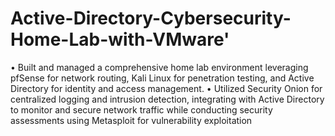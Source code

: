# Active-Directory-Cybersecurity-Home-Lab-with-VMware'

•	Built and managed a comprehensive home lab environment leveraging pfSense for network routing, Kali Linux for penetration testing, and Active Directory for identity and access management.
•	Utilized Security Onion for centralized logging and intrusion detection, integrating with Active Directory to monitor and secure network traffic while conducting security assessments using Metasploit for vulnerability exploitation
